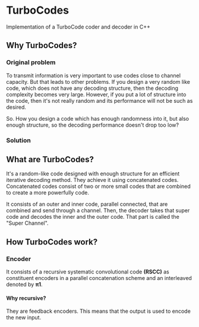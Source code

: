 # TurboCodes
Implementation of a TurboCode coder and decoder in C++ 


## Why TurboCodes?
### Original problem
To transmit information is very important to use codes close to channel capacity. But that leads to other problems. 
If you design a very random like code, which does not have any decoding structure, then the decoding complexity 
becomes very large. However, if you put a lot of structure into the code, then it's not really random and its 
performance will not be such as desired.

So. How you design a code which has enough randomness into it, but also enough structure, so the decoding performance 
doesn't drop too low?

### Solution


## What are TurboCodes?
It's a random-like code designed with enough structure for an efficient iterative decoding method. They 
achieve it using concatenated codes. Concatenated codes consist of two or more small 
codes that are combined to create a more powerfully code.

It consists of an outer and inner code, parallel connected, that are combined and send through a channel. Then, the 
decoder takes 
that 
super code and decodes the inner and the outer code. That part is called the "Super Channel".


## How TurboCodes work?

### Encoder
It consists of a recursive systematic convolutional code **(RSCC)** as constituent encoders in a parallel 
concatenation 
scheme and an interleaved denoted by **π1**.


#### Why recursive?
They are feedback encoders. This means that the output is used to encode the new input.